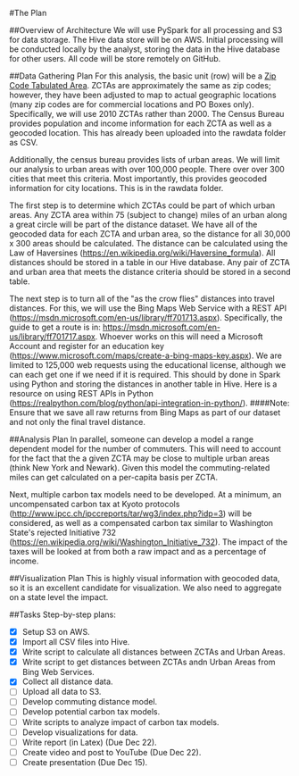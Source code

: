 #The Plan

##Overview of Architecture
We will use PySpark for all processing and S3 for data storage.  The Hive data store will be on AWS.  Initial processing will be conducted locally by the analyst, storing the data in the Hive database for other users.  All code will be store remotely on GitHub.

##Data Gathering Plan
For this analysis, the basic unit (row) will be a <a href="https://www.census.gov/geo/reference/zctas.html">Zip Code Tabulated Area</a>.  ZCTAs are approximately the same as zip codes; however, they have been adjusted to map to actual geographic locations (many zip codes are for commercial locations and PO Boxes only).  Specifically, we will use 2010 ZCTAs rather than 2000.  The Census Bureau provides population and income information for each ZCTA as well as a geocoded location.  This has already been uploaded into the rawdata folder as CSV.

Additionally, the census bureau provides lists of urban areas.  We will limit our analysis to urban areas with over 100,000 people.  There over over 300 cities that meet this criteria.  Most importantly, this provides geocoded information for city locations.  This is in the rawdata folder.

The first step is to determine which ZCTAs could be part of which urban areas.  Any ZCTA area within 75 (subject to change) miles of an urban along a great circle will be part of the distance dataset.  We have all of the geocoded data for each ZCTA and urban area, so the distance for all 30,000 x 300 areas should be calculated.  The distance can be calculated using the Law of Haversines (https://en.wikipedia.org/wiki/Haversine_formula).  All distances should be stored in a table in our Hive database.  Any pair of ZCTA and urban area that meets the distance criteria should be stored in a second table.

The next step is to turn all of the "as the crow flies" distances into travel distances.  For this, we will use the Bing Maps Web Service with a REST API (https://msdn.microsoft.com/en-us/library/ff701713.aspx).  Specifically, the guide to get a route is in: https://msdn.microsoft.com/en-us/library/ff701717.aspx.  Whoever works on this will need a Microsoft Account and register for an education key (https://www.microsoft.com/maps/create-a-bing-maps-key.aspx).  We are limited to 125,000 web requests using the educational license, although we can each get one if we need if it is required.  This should by done in Spark using Python and storing the distances in another table in Hive.  Here is a resource on using REST APIs in Python (https://realpython.com/blog/python/api-integration-in-python/).
####Note: Ensure that we save all raw returns from Bing Maps as part of our dataset and not only the final travel distance.

##Analysis Plan
In parallel, someone can develop a model a range dependent model for the number of commuters.  This will need to account for the fact that the a given ZCTA may be close to multiple urban areas (think New York and Newark).  Given this model the commuting-related miles can get calculated on a per-capita basis per ZCTA.

Next, multiple carbon tax models need to be developed.  At a minimum, an uncompensated carbon tax at Kyoto protocols (http://www.ipcc.ch/ipccreports/tar/wg3/index.php?idp=3) will be considered, as well as a compensated carbon tax similar to Washington State's rejected Initiative 732 (https://en.wikipedia.org/wiki/Washington_Initiative_732).  The impact of the taxes will be looked at from both a raw impact and as a percentage of income.

##Visualization Plan
This is highly visual information with geocoded data, so it is an excellent candidate for visualization.  We also need to aggregate on a state level the impact.

##Tasks
Step-by-step plans:
- [X] Setup S3 on AWS.
- [X] Import all CSV files into Hive.
- [X] Write script to calculate all distances between ZCTAs and Urban Areas.
- [X] Write script to get distances between ZCTAs andn Urban Areas from Bing Web Services.
- [X] Collect all distance data.
- [ ] Upload all data to S3.
- [ ] Develop commuting distance model.
- [ ] Develop potential carbon tax models.
- [ ] Write scripts to analyze impact of carbon tax models.
- [ ] Develop visualizations for data.
- [ ] Write report (in Latex) (Due Dec 22).
- [ ] Create video and post to YouTube (Due Dec 22).
- [ ] Create presentation (Due Dec 15).

